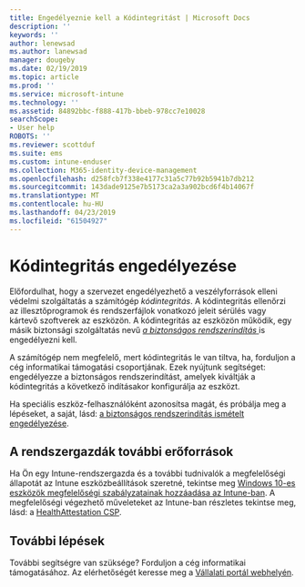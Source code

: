 ```yaml
---
title: Engedélyeznie kell a Kódintegritást | Microsoft Docs
description: ''
keywords: ''
author: lenewsad
ms.author: lanewsad
manager: dougeby
ms.date: 02/19/2019
ms.topic: article
ms.prod: ''
ms.service: microsoft-intune
ms.technology: ''
ms.assetid: 84892bbc-f888-417b-bbeb-978cc7e10028
searchScope:
- User help
ROBOTS: ''
ms.reviewer: scottduf
ms.suite: ems
ms.custom: intune-enduser
ms.collection: M365-identity-device-management
ms.openlocfilehash: d258fcb7f338e4177c31a5c77b92b5941b7db212
ms.sourcegitcommit: 143dade9125e7b5173ca2a3a902bcd6f4b14067f
ms.translationtype: MT
ms.contentlocale: hu-HU
ms.lasthandoff: 04/23/2019
ms.locfileid: "61504927"
---
```

# <a name="enable-code-integrity"></a>Kódintegritás engedélyezése

Előfordulhat, hogy a szervezet engedélyezhető a veszélyforrások elleni védelmi szolgáltatás a számítógép *kódintegritás*. A kódintegritás ellenőrzi az illesztőprogramok és rendszerfájlok vonatkozó jeleit sérülés vagy kártevő szoftverek az eszközön. A kódintegritás az eszközön működik, egy másik biztonsági szolgáltatás nevű [ *a biztonságos rendszerindítás* ](https://docs.microsoft.com/windows/security/information-protection/secure-the-windows-10-boot-process#secure-boot) is engedélyezni kell. 

A számítógép nem megfelelő, mert kódintegritás le van tiltva, ha, forduljon a cég informatikai támogatási csoportjának. Ezek nyújtunk segítséget: engedélyezze a biztonságos rendszerindítást, amelyek kiváltják a kódintegritás a következő indításakor konfigurálja az eszközt. 

Ha speciális eszköz-felhasználóként azonosítsa magát, és próbálja meg a lépéseket, a saját, lásd: [a biztonságos rendszerindítás ismételt engedélyezése](https://docs.microsoft.com/windows-hardware/manufacture/desktop/disabling-secure-boot#re-enable-secure-boot).

## <a name="additional-resources-for-it-administrators"></a>A rendszergazdák további erőforrások  
Ha Ön egy Intune-rendszergazda és a további tudnivalók a megfelelőségi állapotát az Intune eszközbeállítások szeretné, tekintse meg [Windows 10-es eszközök megfelelőségi szabályzatainak hozzáadása az Intune-ban](https://docs.microsoft.com/intune/compliance-policy-create-windows#windows-10-and-later-policy-settings). A megfelelőségi végezhető műveleteket az Intune-ban részletes tekintse meg, lásd: a [HealthAttestation CSP](https://docs.microsoft.com/windows/client-management/mdm/healthattestation-csp#a-href-idtake-policy-actionastep-8-take-appropriate-policy-action-based-on-evaluation-results).  

## <a name="next-steps"></a>További lépések  
További segítségre van szüksége? Forduljon a cég informatikai támogatásához. Az elérhetőségét keresse meg a [Vállalati portál webhelyén](https://go.microsoft.com/fwlink/?linkid=2010980).

